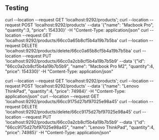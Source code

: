 ## Testing

curl --location --request GET 'localhost:9292/products';
curl --location --request POST 'localhost:9292/products' --data '{"name": "Macbook Pro", "quantity":3, "price": 154330}' -H "Content-Type: application/json"
curl --location --request GET 'localhost:9292/products/66cc0a65b8cf5b4a19b7b5ba'
curl --location --request DELETE 'localhost:9292/products/delete/66cc0a65b8cf5b4a19b7b5ba'
curl --location --request PUT 'localhost:9292/products/66cc0a2cb8cf5b4a19b7b5b9' --data '{"id": "66cc0a2cb8cf5b4a19b7b5b9", "name": "Macbook Pro M2", "quantity":4, "price": 154330}' -H "Content-Type: application/json"


curl --location --request GET 'localhost:9292/products';
curl --location --request POST 'localhost:9292/products' --data '{"name": "Lenovo ThinkPad", "quantity":4, "price": 74984}' -H "Content-Type: application/json"
curl --location --request GET 'localhost:9292/products/66cc9175d27bf97025e98a45'
curl --location --request DELETE 'localhost:9292/products/delete/66cc9175d27bf97025e98a45'
curl --location --request PUT 'localhost:9292/products/66cc0a2cb8cf5b4a19b7b5b9' --data '{"id": "66cc9175d27bf97025e98a45", "name": "Lenovo ThinkPad", "quantity":4, "price": 74985}' -H "Content-Type: application/json"

